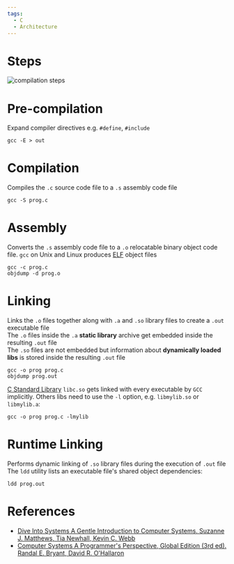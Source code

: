 ```yaml
---
tags:
  - C
  - Architecture
---
```


# Steps

![compilation steps](compilation%20steps.png)

# Pre-compilation

Expand compiler directives e.g. `#define`, `#include`

``` shell
gcc -E > out
```

# Compilation

Compiles the `.c` source code file to a `.s` assembly code file

```shell
gcc -S prog.c
```

# Assembly

Converts the `.s` assembly code file to a `.o` relocatable binary object code file. `gcc` on Unix and Linux produces [ELF](https://en.wikipedia.org/wiki/Executable_and_Linkable_Format) object files

```shell
gcc -c prog.c
objdump -d prog.o
```

# Linking

Links the `.o` files together along with `.a` and `.so` library files to create a `.out` executable file  
The `.o` files inside the `.a` **static library** archive get embedded inside the resulting `.out` file  
The `.so` files are not embedded but information about **dynamically loaded libs** is stored inside the resulting `.out` file

``` shell
gcc -o prog prog.c
objdump prog.out
```

[C Standard Library](C%20Standard%20Library.md) `libc.so` gets linked with every executable by `GCC` implicitly. Others libs need to use the `-l` option, e.g. `libmylib.so` or `libmylib.a`:

``` shell
gcc -o prog prog.c -lmylib
```

# Runtime Linking

Performs dynamic linking of `.so` library files during the execution of `.out` file  
The `ldd` utility lists an executable file's shared object dependencies:

``` shell
ldd prog.out
```

# References

- [Dive Into Systems A Gentle Introduction to Computer Systems. Suzanne J. Matthews, Tia Newhall, Kevin C. Webb](References.md#Dive%20Into%20Systems%20A%20Gentle%20Introduction%20to%20Computer%20Systems.%20Suzanne%20J.%20Matthews,%20Tia%20Newhall,%20Kevin%20C.%20Webb)
- [Computer Systems A Programmer's Perspective, Global Edition (3rd ed). Randal E. Bryant, David R. O'Hallaron](References.md#Computer%20Systems%20A%20Programmer's%20Perspective,%20Global%20Edition%20(3rd%20ed).%20Randal%20E.%20Bryant,%20David%20R.%20O'Hallaron)
